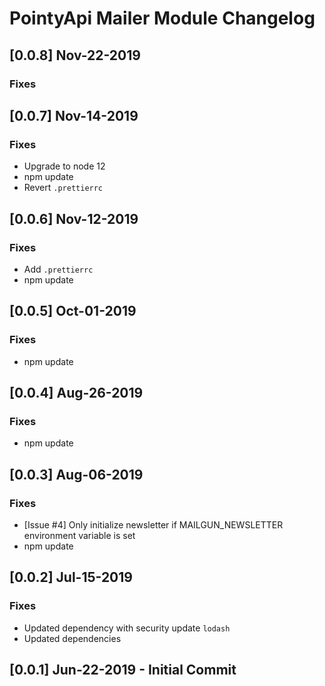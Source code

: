 # PointyApi Mailer Module Changelog

## [0.0.8] Nov-22-2019

### Fixes

## [0.0.7] Nov-14-2019

### Fixes
- Upgrade to node 12
- npm update
- Revert `.prettierrc`

## [0.0.6] Nov-12-2019

### Fixes
- Add `.prettierrc`
- npm update

## [0.0.5] Oct-01-2019

### Fixes
- npm update

## [0.0.4] Aug-26-2019

### Fixes
- npm update

## [0.0.3] Aug-06-2019

### Fixes
- [Issue #4] Only initialize newsletter if MAILGUN_NEWSLETTER environment variable is set
- npm update

## [0.0.2] Jul-15-2019

### Fixes
- Updated dependency with security update `lodash`
- Updated dependencies

## [0.0.1] Jun-22-2019 - Initial Commit
